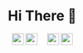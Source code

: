 <h1 align="center">Hi There 👋</h1>
<p align="center">
  <a href="https://t.me/VadimMalykhin#gh-dark-mode-only"><img src="https://user-images.githubusercontent.com/158365/154164296-2f13ed31-24df-4fbe-b078-01677cc6fd75.svg" width="24" height="24" /></a>
  <a href="https://t.me/VadimMalykhin#gh-light-mode-only"><img src="https://user-images.githubusercontent.com/158365/154164352-e34b9022-5953-4dd7-a90c-d7e00627d6c2.svg" width="24" height="24" /></a>
  &nbsp;&nbsp;&nbsp;
  <a href="https://www.linkedin.com/in/vadimmalykhin/#gh-dark-mode-only"><img src="https://user-images.githubusercontent.com/158365/154165842-87467428-8dab-4af4-b27a-acca38664dce.svg" width="24" height="24" /></a>
  <a href="https://www.linkedin.com/in/vadimmalykhin/#gh-light-mode-only"><img src="https://user-images.githubusercontent.com/158365/154165799-8da65d08-e126-4e39-8183-16cb15af4aef.svg" width="24" height="24" /></a>
</p>
